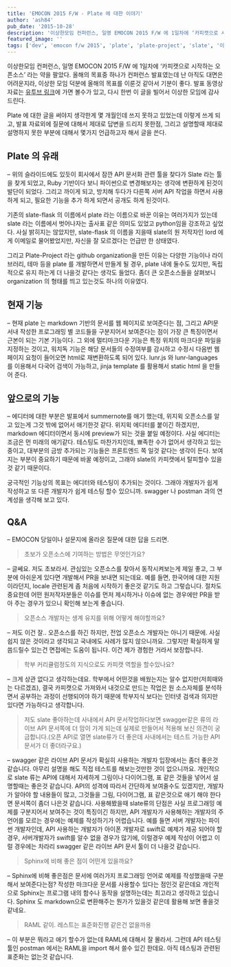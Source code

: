 ```yaml
---
title: 'EMOCON 2015 F/W - Plate 에 대한 이야기'
author: 'ash84'
pub_date: '2015-10-28'
description: '이상한모임 컨퍼런스, 일명 EMOCON 2015 F/W 에 1일차에 ‘카피캣으로 시작하는 오픈소스’ 라는 약을 팔았다. 올해의 목표중 하나가 컨퍼런스 발표였는데 난 아직도 대면은 어려운지라, 이상한 모임 덕분에 올해의 목표를 이룬것 같아'
featured_image: ''
tags: ['dev', 'emocon f/w 2015', 'plate', 'plate-project', 'slate', '이모콘', '이상한모임']
---
```



<script async="" class="speakerdeck-embed" data-id="d31617a93e5c493fa657ed65d919deac" data-ratio="1.77777777777778" src="//speakerdeck.com/assets/embed.js"></script>

이상한모임 컨퍼런스, 일명 EMOCON 2015 F/W 에 1일차에 ‘카피캣으로 시작하는 오픈소스’ 라는 약을 팔았다. 올해의 목표중 하나가 컨퍼런스 발표였는데 난 아직도 대면은 어려운지라, 이상한 모임 덕분에 올해의 목표를 이룬것 같아서 기분이 좋다. 발표 동영상 자료는 [유투브 링크](https://www.youtube.com/watch?v=_4smfvDgmQY)에 가면 볼수가 있고, 다시 한번 이 글을 빌어서 이상한 모임에 감사드린다.

Plate 에 대한 글을 써야지 생각한게 몇 개월인데 쓰지 못하고 있었는데 이렇게 쓰게 되고, 발표 자료외에 질문에 대해서 제대로 답변을 드리지 못한점, 그리고 설명할때 제대로 설명하지 못한 부분에 대해서 몇가지 언급하고자 해서 글을 쓴다.


## **Plate 의 유래**

– 위의 슬라이드에도 있듯이 회사에서 잠깐 API 문서화 관련 툴을 찾다가 Slate 라는 툴을 찾게 되었고, Ruby 기반이다 보니 파이썬으로 변경해보자는 생각에 변환하게 된것이 발단이 되었다. 그리고 까이게 되고, 방치해 두다가 다른쪽 서버 API 작업을 하면서 사용하게 되고, 필요한 기능을 추가 하게 되면서 공개도 하게 된것이다.

기존의 slate-flask 의 이름에서 plate 라는 이름으로 바꾼 이유는 여러가지가 있는데 slate 라는 이름에서 벗어나자는 출사표 같은 의미도 있었고 python임을 강조하고 싶었다. 사실 밝히지는 않았지만, slate-flask 의 이름을 지을때 slate의 원 저작자인 lord 에게 이메일로 물어봤었지만, 자신을 잘 모르겠다는 언급만 한 상태였다.

그리고 Plate-Project 라는 github organization을 만든 이유는 다양한 기능이나 라이브러리, 테마 등을 plate 를 개발하면서 만들게 될 경우, plate 내에 둘수도 있지만, 독립적으로 유지 하는게 더 나을것 같다는 생각도 들었다. 좀더 큰 오픈소스들을 살펴보니 organization 의 형태를 띄고 있는것도 하나의 이유였다.


## **현재 기능**

– 현재 plate 는 markdown 기반의 문서를 웹 페이지로 보여준다는 점, 그리고 API문서내 작성한 프로그래밍 별 코드들을 구분지어서 보여준다는 점이 가장 큰 특징이면서 근본이 되는 기본 기능이다. 그 외에 멀티마크다운 기능은 특정 위치의 마크다운 파일을 지정하는 것이고, 워치독 기능은 해당 문서들의 수정여부를 감시하고 수정시 다음번 웹 페이지 요청이 들어오면 html로 재변환하도록 되어 있다. lunr.js 와 lunr-languages 를 이용해서 다국어 검색이 가능하고, jinja template 를 활용해서 static html 을 만들어 준다.


## **앞으로의 기능**

– 에디터에 대한 부분은 발표에서 summernote를 애기 했는데, 위지윅 오픈소스를 알고 있는게 그것 밖에 없어서 애기한것 같다. 위지윅 에디터를 붙이긴 하겠지만, markdown 에디터이면서 동시에 preview가 되는 것을 붙일 예정이다. 사실 에디터는 조금은 먼 미래의 애기같다. 테스팅도 마찬가지인데, 뾰족한 수가 없어서 생각하고 있는 중이고, 대부분의 금방 추가되는 기능들은 프론트엔드 쪽 일것 같다는 생각이 든다. 보여지는 부분이 중요하기 때문에 바꿀 예정이고, 그래야 slate의 카피캣에서 탈피할수 있을것 같기 때문이다.

궁극적인 기능상의 목표는 에디터와 테스팅이 추가되는 것이다. 그래야 개발자가 쉽게 작성하고 또 다른 개발자가 쉽게 테스팅 할수 있으니까. swagger 나 postman 과의 연계성을 생각해 보고 있다.


## **Q&A**

– EMOCON 당일이나 설문지에 올라온 질문에 대한 답을 드리면.

> 초보가 오픈소스에 기여하는 방법은 무엇인가요?

– 글쎄요. 저도 초보라서. 관심있는 오픈소스를 찾아서 동작시켜보는게 제일 좋고, 그 부분에 아쉬운게 있다면 개발해서 PR을 보내면 되는데요. 예를 들면, 한국어에 대한 지원이라던지, locale 관련된게 좀 처음에 시작하기 좋은것 같기도 하고 그렇습니다. 절차도 중요한데 어떤 원저작자분들은 이슈를 먼저 제시하거나 이슈에 없는 경우에만 PR을 받아 주는 경우가 있으니 확인해 보는게 좋습니다.

> 오픈소스 개발자는 생계 유지를 위해 어떻게 해야할까요?

– 저도 이건 잘.. 오픈소스를 하긴 하지만, 전업 오픈소스 개발자는 아니기 때문에. 사실 쉽지 않은 것이라고 생각되고 국내에도 사례가 많지 않으니까요. 그렇지만 확실하게 말씀드릴수 있는건 면접에는 도움이 됩니다. 이건 제가 경험한 거라서 보장합니다.

> 학부 커리큘럼정도의 지식으로도 카피캣 역할을 할수있나요?

– 크게 상관 없다고 생각하는데요. 학부에서 어떤것을 배웠는지는 알수 없지만(저희때와는 다르겠죠), 결국 카피캣으로 가져와서 내것으로 만드는 작업은 원 소스자체를 분석하면서 공부하는 과정이 선행되어야 하기 때문에 학부지식 보다는 인터넷 검색과 의지만 있다면 가능하다고 생각합니다.

> 저도 slate 좋아하는데 사내에서 API 문서작업하다보면 swagger같은 류의 라이브 API 문서쪽에 더 맘이 가게 되는데 실제로 만들어서 적용해 보신 의견이 궁금합니다.(오픈 API로 열면 slate류가 더 좋은데 사내에서는 테스트 가능한 API문서가 더 좋더라구요.)

– swagger 같은 라이브 API 문서가 확실히 사용하는 개발자 입장에서는 좀더 좋은것 같습니다. 아무리 설명을 해도 직접 테스트를 해보는것만한 것이 없으니까요. 개인적으로 slate 류는 API에 대해서 자세하게 그림이나 다이어그램, 표 같은 것들을 넣어서 설명할때는 좋은것 같습니다. API의 성격에 따라서 간단하게 보여줄수도 있겠지만, 개발자가 알아야 할 내용들이 많고, 그것들을 그림, 다이어그램, 표 같은것으로 애기 해야 한다면 문서쪽이 좀더 나은것 같습니다. 사용해봤을때 slate류의 단점은 사실 프로그래밍 예제를 구분지어서 보여주는 것이 특징이긴 하지만, API 개발자가 사용해하는 개발자의 주언어를 모르는 경우에는 예제를 작성하기가 어렵습니다. 예를 들면 서버 개발자는 파이썬 개발자인데, API 사용하는 개발자가 아이폰 개발자로 swift로 예제가 제공 되어야 할 경우, 서버개발자가 swift를 알수 없을 경우가 많기에, 이럴경우 예제 작성이 어렵고 이럴 경우에는 차라리 swagger 같은 라이브 API 문서 툴이 더 나을것 같습니다.

> Sphinx에 비해 좋은 점이 어떤게 있을까요?

– Sphinx에 비해 좋은점은 문서에 여러가지 프로그래밍 언어로 예제를 작성했을때 구분해서 보여준다는점? 작성한 마크다운 문서를 사용할수 있다는 점인것 같은데요 개인적으로 Sphinx는 프로그램 내의 함수나 동작을 설명하는데는 최고라고 생각하고 있습니다. Sphinx 도 markdown으로 변환해주는 뭔가가 있을것 같은데 활용해 보면 좋을것 같네요.

> RAML 같이. 레스트는 표준화진행 같은건 없을까용

– 이 부분은 뭐라고 애기 할수가 없는데 RAML에 대해서 잘 몰라서. 그런데 API 테스팅 툴인 postman 에서는 RAML을 import 해서 쓸수 있긴 한데요. 아직 테스팅과 관련된 표준화는 없는것 같습니다.



